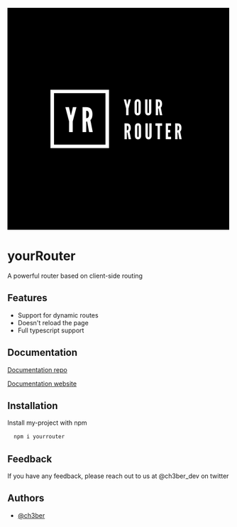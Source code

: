 
![Logo](https://github.com/ch3ber/yourRouter/blob/main/docs/img/full-logo.png?raw=true)


# yourRouter

A powerful router based on client-side routing

## Features

- Support for dynamic routes
- Doesn't reload the page
- Full typescript support

## Documentation

[Documentation repo](https://github.com/ch3ber/yourRouter-docs)

[Documentation website](https://ch3ber.github.io/yourRouter)


## Installation

Install my-project with npm

```bash
  npm i yourrouter
```

## Feedback

If you have any feedback, please reach out to us at @ch3ber_dev on twitter


## Authors

- [@ch3ber](https://www.github.com/ch3ber)
